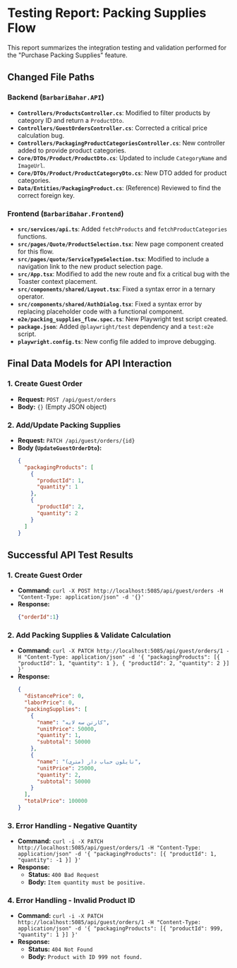 # Testing Report: Packing Supplies Flow

This report summarizes the integration testing and validation performed for the "Purchase Packing Supplies" feature.

## Changed File Paths

### Backend (`BarbariBahar.API`)

- **`Controllers/ProductsController.cs`**: Modified to filter products by category ID and return a `ProductDto`.
- **`Controllers/GuestOrdersController.cs`**: Corrected a critical price calculation bug.
- **`Controllers/PackagingProductCategoriesController.cs`**: New controller added to provide product categories.
- **`Core/DTOs/Product/ProductDto.cs`**: Updated to include `CategoryName` and `ImageUrl`.
- **`Core/DTOs/Product/ProductCategoryDto.cs`**: New DTO added for product categories.
- **`Data/Entities/PackagingProduct.cs`**: (Reference) Reviewed to find the correct foreign key.

### Frontend (`BarbariBahar.Frontend`)

- **`src/services/api.ts`**: Added `fetchProducts` and `fetchProductCategories` functions.
- **`src/pages/Quote/ProductSelection.tsx`**: New page component created for this flow.
- **`src/pages/quote/ServiceTypeSelection.tsx`**: Modified to include a navigation link to the new product selection page.
- **`src/App.tsx`**: Modified to add the new route and fix a critical bug with the Toaster context placement.
- **`src/components/shared/Layout.tsx`**: Fixed a syntax error in a ternary operator.
- **`src/components/shared/AuthDialog.tsx`**: Fixed a syntax error by replacing placeholder code with a functional component.
- **`e2e/packing_supplies_flow.spec.ts`**: New Playwright test script created.
- **`package.json`**: Added `@playwright/test` dependency and a `test:e2e` script.
- **`playwright.config.ts`**: New config file added to improve debugging.


## Final Data Models for API Interaction

### 1. Create Guest Order

- **Request:** `POST /api/guest/orders`
- **Body:** `{}` (Empty JSON object)

### 2. Add/Update Packing Supplies

- **Request:** `PATCH /api/guest/orders/{id}`
- **Body (`UpdateGuestOrderDto`):**
  ```json
  {
    "packagingProducts": [
      {
        "productId": 1,
        "quantity": 1
      },
      {
        "productId": 2,
        "quantity": 2
      }
    ]
  }
  ```

## Successful API Test Results

### 1. Create Guest Order

- **Command:** `curl -X POST http://localhost:5085/api/guest/orders -H "Content-Type: application/json" -d '{}'`
- **Response:**
  ```json
  {"orderId":1}
  ```

### 2. Add Packing Supplies & Validate Calculation

- **Command:** `curl -X PATCH http://localhost:5085/api/guest/orders/1 -H "Content-Type: application/json" -d '{ "packagingProducts": [{ "productId": 1, "quantity": 1 }, { "productId": 2, "quantity": 2 }] }'`
- **Response:**
  ```json
  {
    "distancePrice": 0,
    "laborPrice": 0,
    "packingSupplies": [
      {
        "name": "کارتن سه لایه",
        "unitPrice": 50000,
        "quantity": 1,
        "subtotal": 50000
      },
      {
        "name": "نایلون حباب دار (متری)",
        "unitPrice": 25000,
        "quantity": 2,
        "subtotal": 50000
      }
    ],
    "totalPrice": 100000
  }
  ```

### 3. Error Handling - Negative Quantity

- **Command:** `curl -i -X PATCH http://localhost:5085/api/guest/orders/1 -H "Content-Type: application/json" -d '{ "packagingProducts": [{ "productId": 1, "quantity": -1 }] }'`
- **Response:**
  - **Status:** `400 Bad Request`
  - **Body:** `Item quantity must be positive.`

### 4. Error Handling - Invalid Product ID

- **Command:** `curl -i -X PATCH http://localhost:5085/api/guest/orders/1 -H "Content-Type: application/json" -d '{ "packagingProducts": [{ "productId": 999, "quantity": 1 }] }'`
- **Response:**
  - **Status:** `404 Not Found`
  - **Body:** `Product with ID 999 not found.`
